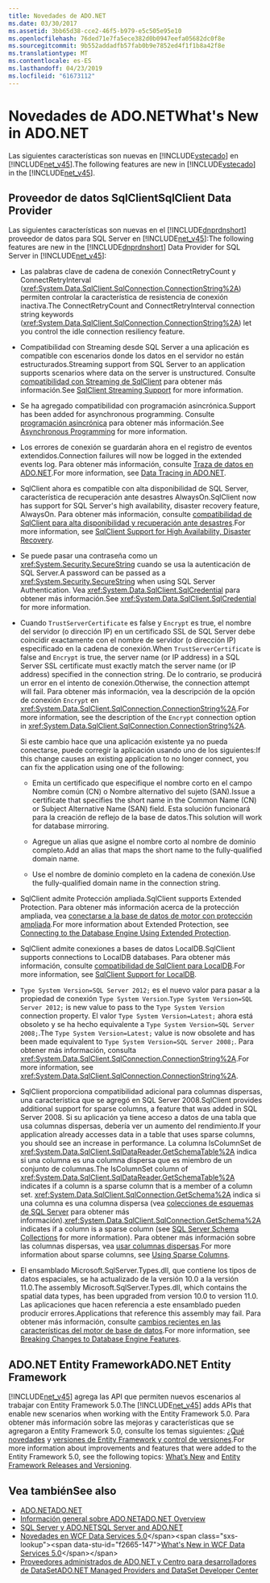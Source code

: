 ```yaml
---
title: Novedades de ADO.NET
ms.date: 03/30/2017
ms.assetid: 3bb65d38-cce2-46f5-b979-e5c505e95e10
ms.openlocfilehash: 76ded71e7fa5ece382d0b0947eefa05682dc0f8e
ms.sourcegitcommit: 9b552addadfb57fab0b9e7852ed4f1f1b8a42f8e
ms.translationtype: MT
ms.contentlocale: es-ES
ms.lasthandoff: 04/23/2019
ms.locfileid: "61673112"
---
```

# <a name="whats-new-in-adonet"></a><span data-ttu-id="f2665-102">Novedades de ADO.NET</span><span class="sxs-lookup"><span data-stu-id="f2665-102">What's New in ADO.NET</span></span>

<span data-ttu-id="f2665-103">Las siguientes características son nuevas en [!INCLUDE[vstecado](../../../../includes/vstecado-md.md)] en [!INCLUDE[net_v45](../../../../includes/net-v45-md.md)].</span><span class="sxs-lookup"><span data-stu-id="f2665-103">The following features are new in [!INCLUDE[vstecado](../../../../includes/vstecado-md.md)] in the [!INCLUDE[net_v45](../../../../includes/net-v45-md.md)].</span></span>

## <a name="sqlclient-data-provider"></a><span data-ttu-id="f2665-104">Proveedor de datos SqlClient</span><span class="sxs-lookup"><span data-stu-id="f2665-104">SqlClient Data Provider</span></span>

<span data-ttu-id="f2665-105">Las siguientes características son nuevas en el [!INCLUDE[dnprdnshort](../../../../includes/dnprdnshort-md.md)] proveedor de datos para SQL Server en [!INCLUDE[net_v45](../../../../includes/net-v45-md.md)]:</span><span class="sxs-lookup"><span data-stu-id="f2665-105">The following features are new in the [!INCLUDE[dnprdnshort](../../../../includes/dnprdnshort-md.md)] Data Provider for SQL Server in [!INCLUDE[net_v45](../../../../includes/net-v45-md.md)]:</span></span>

- <span data-ttu-id="f2665-106">Las palabras clave de cadena de conexión ConnectRetryCount y ConnectRetryInterval (<xref:System.Data.SqlClient.SqlConnection.ConnectionString%2A>) permiten controlar la característica de resistencia de conexión inactiva.</span><span class="sxs-lookup"><span data-stu-id="f2665-106">The ConnectRetryCount and ConnectRetryInterval connection string keywords (<xref:System.Data.SqlClient.SqlConnection.ConnectionString%2A>) let you control the idle connection resiliency feature.</span></span>

- <span data-ttu-id="f2665-107">Compatibilidad con Streaming desde SQL Server a una aplicación es compatible con escenarios donde los datos en el servidor no están estructurados.</span><span class="sxs-lookup"><span data-stu-id="f2665-107">Streaming support from SQL Server to an application supports scenarios where data on the server is unstructured.</span></span>  <span data-ttu-id="f2665-108">Consulte [compatibilidad con Streaming de SqlClient](../../../../docs/framework/data/adonet/sqlclient-streaming-support.md) para obtener más información.</span><span class="sxs-lookup"><span data-stu-id="f2665-108">See [SqlClient Streaming Support](../../../../docs/framework/data/adonet/sqlclient-streaming-support.md) for more information.</span></span>

- <span data-ttu-id="f2665-109">Se ha agregado compatibilidad con programación asincrónica.</span><span class="sxs-lookup"><span data-stu-id="f2665-109">Support has been added for asynchronous programming.</span></span>  <span data-ttu-id="f2665-110">Consulte [programación asincrónica](../../../../docs/framework/data/adonet/asynchronous-programming.md) para obtener más información.</span><span class="sxs-lookup"><span data-stu-id="f2665-110">See [Asynchronous Programming](../../../../docs/framework/data/adonet/asynchronous-programming.md) for more information.</span></span>

- <span data-ttu-id="f2665-111">Los errores de conexión se guardarán ahora en el registro de eventos extendidos.</span><span class="sxs-lookup"><span data-stu-id="f2665-111">Connection failures will now be logged in the extended events log.</span></span> <span data-ttu-id="f2665-112">Para obtener más información, consulte [Traza de datos en ADO.NET](../../../../docs/framework/data/adonet/data-tracing.md).</span><span class="sxs-lookup"><span data-stu-id="f2665-112">For more information, see [Data Tracing in ADO.NET](../../../../docs/framework/data/adonet/data-tracing.md).</span></span>

- <span data-ttu-id="f2665-113">SqlClient ahora es compatible con alta disponibilidad de SQL Server, característica de recuperación ante desastres AlwaysOn.</span><span class="sxs-lookup"><span data-stu-id="f2665-113">SqlClient now has support for SQL Server's high availability, disaster recovery feature, AlwaysOn.</span></span> <span data-ttu-id="f2665-114">Para obtener más información, consulte [compatibilidad de SqlClient para alta disponibilidad y recuperación ante desastres](../../../../docs/framework/data/adonet/sql/sqlclient-support-for-high-availability-disaster-recovery.md).</span><span class="sxs-lookup"><span data-stu-id="f2665-114">For more information, see [SqlClient Support for High Availability, Disaster Recovery](../../../../docs/framework/data/adonet/sql/sqlclient-support-for-high-availability-disaster-recovery.md).</span></span>

- <span data-ttu-id="f2665-115">Se puede pasar una contraseña como un <xref:System.Security.SecureString> cuando se usa la autenticación de SQL Server.</span><span class="sxs-lookup"><span data-stu-id="f2665-115">A password can be passed as a <xref:System.Security.SecureString> when using SQL Server Authentication.</span></span> <span data-ttu-id="f2665-116">Vea <xref:System.Data.SqlClient.SqlCredential> para obtener más información.</span><span class="sxs-lookup"><span data-stu-id="f2665-116">See <xref:System.Data.SqlClient.SqlCredential> for more information.</span></span>

- <span data-ttu-id="f2665-117">Cuando `TrustServerCertificate` es false y `Encrypt` es true, el nombre del servidor (o dirección IP) en un certificado SSL de SQL Server debe coincidir exactamente con el nombre de servidor (o dirección IP) especificado en la cadena de conexión.</span><span class="sxs-lookup"><span data-stu-id="f2665-117">When `TrustServerCertificate` is false and `Encrypt` is true, the server name (or IP address) in a SQL Server SSL certificate must exactly match the server name (or IP address) specified in the connection string.</span></span> <span data-ttu-id="f2665-118">De lo contrario, se producirá un error en el intento de conexión.</span><span class="sxs-lookup"><span data-stu-id="f2665-118">Otherwise, the connection attempt will fail.</span></span> <span data-ttu-id="f2665-119">Para obtener más información, vea la descripción de la opción de conexión `Encrypt` en <xref:System.Data.SqlClient.SqlConnection.ConnectionString%2A>.</span><span class="sxs-lookup"><span data-stu-id="f2665-119">For more information, see the description of the `Encrypt` connection option in <xref:System.Data.SqlClient.SqlConnection.ConnectionString%2A>.</span></span>

  <span data-ttu-id="f2665-120">Si este cambio hace que una aplicación existente ya no pueda conectarse, puede corregir la aplicación usando uno de los siguientes:</span><span class="sxs-lookup"><span data-stu-id="f2665-120">If this change causes an existing application to no longer connect, you can fix the application using one of the following:</span></span>

  - <span data-ttu-id="f2665-121">Emita un certificado que especifique el nombre corto en el campo Nombre común (CN) o Nombre alternativo del sujeto (SAN).</span><span class="sxs-lookup"><span data-stu-id="f2665-121">Issue a certificate that specifies the short name in the Common Name (CN) or Subject Alternative Name (SAN) field.</span></span> <span data-ttu-id="f2665-122">Esta solución funcionará para la creación de reflejo de la base de datos.</span><span class="sxs-lookup"><span data-stu-id="f2665-122">This solution will work for database mirroring.</span></span>

  - <span data-ttu-id="f2665-123">Agregue un alias que asigne el nombre corto al nombre de dominio completo.</span><span class="sxs-lookup"><span data-stu-id="f2665-123">Add an alias that maps the short name to the fully-qualified domain name.</span></span>

  - <span data-ttu-id="f2665-124">Use el nombre de dominio completo en la cadena de conexión.</span><span class="sxs-lookup"><span data-stu-id="f2665-124">Use the fully-qualified domain name in the connection string.</span></span>

- <span data-ttu-id="f2665-125">SqlClient admite Protección ampliada.</span><span class="sxs-lookup"><span data-stu-id="f2665-125">SqlClient supports Extended Protection.</span></span> <span data-ttu-id="f2665-126">Para obtener más información acerca de la protección ampliada, vea [conectarse a la base de datos de motor con protección ampliada](https://go.microsoft.com/fwlink/?LinkId=219978).</span><span class="sxs-lookup"><span data-stu-id="f2665-126">For more information about Extended Protection, see [Connecting to the Database Engine Using Extended Protection](https://go.microsoft.com/fwlink/?LinkId=219978).</span></span>

- <span data-ttu-id="f2665-127">SqlClient admite conexiones a bases de datos LocalDB.</span><span class="sxs-lookup"><span data-stu-id="f2665-127">SqlClient supports connections to LocalDB databases.</span></span> <span data-ttu-id="f2665-128">Para obtener más información, consulte [compatibilidad de SqlClient para LocalDB](../../../../docs/framework/data/adonet/sql/sqlclient-support-for-localdb.md).</span><span class="sxs-lookup"><span data-stu-id="f2665-128">For more information, see [SqlClient Support for LocalDB](../../../../docs/framework/data/adonet/sql/sqlclient-support-for-localdb.md).</span></span>

- <span data-ttu-id="f2665-129">`Type System Version=SQL Server 2012;` es el nuevo valor para pasar a la propiedad de conexión `Type System Version`.</span><span class="sxs-lookup"><span data-stu-id="f2665-129">`Type System Version=SQL Server 2012;` is new value to pass to the `Type System Version` connection property.</span></span> <span data-ttu-id="f2665-130">El valor `Type System Version=Latest;` ahora está obsoleto y se ha hecho equivalente a `Type System Version=SQL Server 2008;`.</span><span class="sxs-lookup"><span data-stu-id="f2665-130">The `Type System Version=Latest;` value is now obsolete and has been made equivalent to `Type System Version=SQL Server 2008;`.</span></span> <span data-ttu-id="f2665-131">Para obtener más información, consulta <xref:System.Data.SqlClient.SqlConnection.ConnectionString%2A>.</span><span class="sxs-lookup"><span data-stu-id="f2665-131">For more information, see <xref:System.Data.SqlClient.SqlConnection.ConnectionString%2A>.</span></span>

- <span data-ttu-id="f2665-132">SqlClient proporciona compatibilidad adicional para columnas dispersas, una característica que se agregó en SQL Server 2008.</span><span class="sxs-lookup"><span data-stu-id="f2665-132">SqlClient provides additional support for sparse columns, a feature that was added in SQL Server 2008.</span></span> <span data-ttu-id="f2665-133">Si su aplicación ya tiene acceso a datos de una tabla que usa columnas dispersas, debería ver un aumento del rendimiento.</span><span class="sxs-lookup"><span data-stu-id="f2665-133">If your application already accesses data in a table that uses sparse columns, you should see an increase in performance.</span></span> <span data-ttu-id="f2665-134">La columna IsColumnSet de <xref:System.Data.SqlClient.SqlDataReader.GetSchemaTable%2A> indica si una columna es una columna dispersa que es miembro de un conjunto de columnas.</span><span class="sxs-lookup"><span data-stu-id="f2665-134">The IsColumnSet column of <xref:System.Data.SqlClient.SqlDataReader.GetSchemaTable%2A> indicates if a column is a sparse column that is a member of a column set.</span></span> <span data-ttu-id="f2665-135"><xref:System.Data.SqlClient.SqlConnection.GetSchema%2A> indica si una columna es una columna dispersa (vea [colecciones de esquemas de SQL Server](../../../../docs/framework/data/adonet/sql-server-schema-collections.md) para obtener más información).</span><span class="sxs-lookup"><span data-stu-id="f2665-135"><xref:System.Data.SqlClient.SqlConnection.GetSchema%2A> indicates if a column is a sparse column (see [SQL Server Schema Collections](../../../../docs/framework/data/adonet/sql-server-schema-collections.md) for more information).</span></span> <span data-ttu-id="f2665-136">Para obtener más información sobre las columnas dispersas, vea [usar columnas dispersas](https://go.microsoft.com/fwlink/?LinkId=224244).</span><span class="sxs-lookup"><span data-stu-id="f2665-136">For more information about sparse columns, see [Using Sparse Columns](https://go.microsoft.com/fwlink/?LinkId=224244).</span></span>

- <span data-ttu-id="f2665-137">El ensamblado Microsoft.SqlServer.Types.dll, que contiene los tipos de datos espaciales, se ha actualizado de la versión 10.0 a la versión 11.0.</span><span class="sxs-lookup"><span data-stu-id="f2665-137">The assembly Microsoft.SqlServer.Types.dll, which contains the spatial data types, has been upgraded from version 10.0 to version 11.0.</span></span> <span data-ttu-id="f2665-138">Las aplicaciones que hacen referencia a este ensamblado pueden producir errores.</span><span class="sxs-lookup"><span data-stu-id="f2665-138">Applications that reference this assembly may fail.</span></span> <span data-ttu-id="f2665-139">Para obtener más información, consulte [cambios recientes en las características del motor de base de datos](https://go.microsoft.com/fwlink/?LinkId=224367).</span><span class="sxs-lookup"><span data-stu-id="f2665-139">For more information, see [Breaking Changes to Database Engine Features](https://go.microsoft.com/fwlink/?LinkId=224367).</span></span>

## <a name="adonet-entity-framework"></a><span data-ttu-id="f2665-140">ADO.NET Entity Framework</span><span class="sxs-lookup"><span data-stu-id="f2665-140">ADO.NET Entity Framework</span></span>

<span data-ttu-id="f2665-141">[!INCLUDE[net_v45](../../../../includes/net-v45-md.md)] agrega las API que permiten nuevos escenarios al trabajar con Entity Framework 5.0.</span><span class="sxs-lookup"><span data-stu-id="f2665-141">The [!INCLUDE[net_v45](../../../../includes/net-v45-md.md)] adds APIs that enable new scenarios when working with the Entity Framework 5.0.</span></span> <span data-ttu-id="f2665-142">Para obtener más información sobre las mejoras y características que se agregaron a Entity Framework 5.0, consulte los temas siguientes: [¿Qué novedades](https://go.microsoft.com/fwlink/?LinkID=251106) y [versiones de Entity Framework y control de versiones](https://go.microsoft.com/fwlink/?LinkId=234899).</span><span class="sxs-lookup"><span data-stu-id="f2665-142">For more information about improvements and features that were added to the Entity Framework 5.0, see the following topics: [What’s New](https://go.microsoft.com/fwlink/?LinkID=251106) and [Entity Framework Releases and Versioning](https://go.microsoft.com/fwlink/?LinkId=234899).</span></span>

## <a name="see-also"></a><span data-ttu-id="f2665-143">Vea también</span><span class="sxs-lookup"><span data-stu-id="f2665-143">See also</span></span>

- [<span data-ttu-id="f2665-144">ADO.NET</span><span class="sxs-lookup"><span data-stu-id="f2665-144">ADO.NET</span></span>](../../../../docs/framework/data/adonet/index.md)
- [<span data-ttu-id="f2665-145">Información general sobre ADO.NET</span><span class="sxs-lookup"><span data-stu-id="f2665-145">ADO.NET Overview</span></span>](../../../../docs/framework/data/adonet/ado-net-overview.md)
- [<span data-ttu-id="f2665-146">SQL Server y ADO.NET</span><span class="sxs-lookup"><span data-stu-id="f2665-146">SQL Server and ADO.NET</span></span>](../../../../docs/framework/data/adonet/sql/index.md)
- <span data-ttu-id="f2665-147">[Novedades en WCF Data Services 5.0](https://docs.microsoft.com/previous-versions/dotnet/wcf-data-services/ee373845(v=vs.103))</span><span class="sxs-lookup"><span data-stu-id="f2665-147">[What's New in WCF Data Services 5.0](https://docs.microsoft.com/previous-versions/dotnet/wcf-data-services/ee373845(v=vs.103))</span></span>
- [<span data-ttu-id="f2665-148">Proveedores administrados de ADO.NET y Centro para desarrolladores de DataSet</span><span class="sxs-lookup"><span data-stu-id="f2665-148">ADO.NET Managed Providers and DataSet Developer Center</span></span>](https://go.microsoft.com/fwlink/?LinkId=217917)
